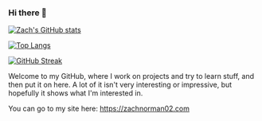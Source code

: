 ### Hi there 👋

[![Zach's GitHub stats](https://github-readme-stats-iota-gray.vercel.app/api?username=zachnorman02&count_private=true&show_icons=true&include_all_commits=true)](https://github.com/zachnorman02/github-readme-stats)

[![Top Langs](https://github-readme-stats-iota-gray.vercel.app/api/top-langs/?username=zachnorman02&langs_count=10&layout=compact)](https://github.com/zachnorman02/github-readme-stats)

[![GitHub Streak](https://streak-stats.demolab.com/?user=zachnorman02)](https://git.io/streak-stats)

Welcome to my GitHub, where I work on projects and try to learn stuff, and then put it on here. A lot of it isn't very interesting or impressive, but hopefully it shows what I'm interested in.

You can go to my site here: <https://zachnorman02.com>

<!--START_SECTION:activity-->
<!--END_SECTION:activity-->
